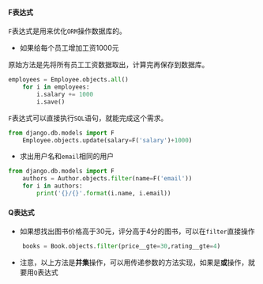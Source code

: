 #### F表达式
`F`表达式是用来优化`ORM`操作数据库的。

* 如果给每个员工增加工资1000元

原始方法是先将所有员工工资数据取出，计算完再保存到数据库。

```python
employees = Employee.objects.all()
    for i in employees:
        i.salary += 1000
        i.save()
```

`F`表达式可以直接执行`SQL`语句，就能完成这个需求。

```python
from django.db.models import F
    Employee.objects.update(salary=F('salary')+1000)
```

* 求出用户名和`email`相同的用户

```python
from django.db.models import F
    authors = Author.objects.filter(name=F('email'))
    for i in authors:
        print('{}/{}'.format(i.name, i.email))
```

#### Q表达式
* 如果想找出图书价格高于30元，评分高于4分的图书，可以在`filter`直接操作

```python
    books = Book.objects.filter(price__gte=30,rating__gte=4)
```
* 注意，以上方法是**并集**操作，可以用传递参数的方法实现，如果是**或**操作，就要用`Q`表达式
